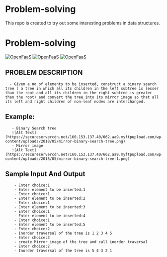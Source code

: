 # Problem-solving
This repo is created to try out some interesting problems in data structures.
# Problem-solving
[![OpenFaaS](https://img.shields.io/badge/Topic-ProblemSolving-darkblue.svg)](https://www.openfaas.com)
[![OpenFaaS](https://img.shields.io/badge/SubTopic-DataStructures-darkgreen.svg)](https://www.openfaas.com)
[![OpenFaaS](https://img.shields.io/badge/Language-C++-purple.svg)](https://www.openfaas.com)

## PROBLEM DESCRIPTION
    
      - Given a no of elements to be inserted, construct a binary search tree ( a tree in which all its children in the left subtree is lesser than the root and all its children in the right subtree is greater than the root) and convert the tree into its mirror image so that all its left and right children of non-leaf nodes are interchanged.
## Example:
       - Binary Search tree
       ![Alt Text](https://secureservercdn.net/160.153.137.40/662.aa9.myftpupload.com/wp-content/uploads/2018/05/mirror-binary-search-tree.png)
       - Mirror image
       ![Alt Text](https://secureservercdn.net/160.153.137.40/662.aa9.myftpupload.com/wp-content/uploads/2018/05/mirror-binary-search-tree-1.png)
       
      
## Sample Input And Output
        
        - Enter choice:1
        - Enter element to be inserted:1
        - Enter choice:1
        - Enter element to be inserted:2
        - Enter choice:1
        - Enter element to be inserted:3
        - Enter choice:1
        - Enter element to be inserted:4
        - Enter choice:1
        - Enter element to be inserted:5
        - Enter choice:2
        - Inorder traversal of the tree is 1 2 3 4 5
        - Enter choice:3
        - create Mirror image of the tree and call inorder traversal
        - Enter choice:2
        - Inorder traversal of the tree is 5 4 3 2 1
